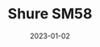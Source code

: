 ---
title: "Shure SM58"
linkTitle: "Shure SM58"
date: 2023-01-02
weight: 2
description: >
  En beskrivelse av mikrofoner som brukes til generelle opptak.
---